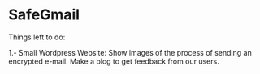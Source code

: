 SafeGmail
=========

Things left to do:

1.- Small Wordpress Website: 
Show images of the process of sending an encrypted e-mail.
Make a blog to get feedback from our users. 
